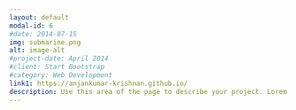 ```yaml
---
layout: default
modal-id: 6
#date: 2014-07-15
img: submarine.png
alt: image-alt
#project-date: April 2014
#client: Start Bootstrap
#category: Web Development
link1: https://anjankumar-krishnan.github.io/
description: Use this area of the page to describe your project. Lorem ipsum dolor sit amet, consectetur adipisicing elit. Mollitia neque assumenda ipsam nihil, molestias magnam, recusandae quos quis inventore quisquam velit asperiores, vitae? Reprehenderit soluta, eos quod consequuntur itaque. Nam.
---
```

